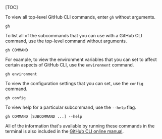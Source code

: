 [TOC]

To view all top-level GitHub CLI commands, enter `gh` without arguments.

```shell
gh
```

To list all of the subcommands that you can use with a GitHub CLI command, use the top-level command without arguments.

```shell
gh COMMAND
```

For example, to view the environment variables that you can set to affect certain aspects of GitHub CLI, use the `environment` command.

```shell
gh environment
```

To view the configuration settings that you can set, use the `config` command.

```shell
gh config
```

To view help for a particular subcommand, use the `--help` flag.

```shell
gh COMMAND [SUBCOMMAND ...] --help
```

All of the information that's available by running these commands in the terminal is also included in the [GitHub CLI online manual](https://cli.github.com/manual/gh).
